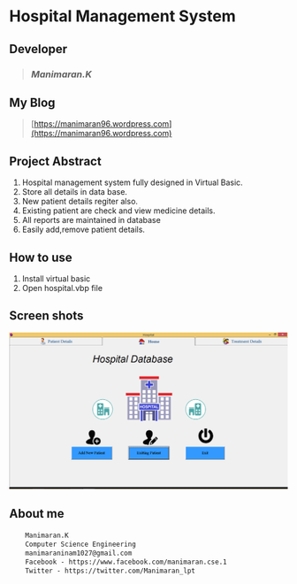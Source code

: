# Hospital Management System

## Developer
>### *Manimaran.K*

## My Blog
>[https://manimaran96.wordpress.com](https://manimaran96.wordpress.com) 


## Project Abstract

1. Hospital management system fully designed in Virtual Basic.
2. Store all details in data base.
3. New patient details regiter also.
4. Existing patient are check and view medicine details.
5. All reports are maintained in database
6. Easily add,remove patient details.

## How to use
1. Install virtual basic
2. Open hospital.vbp file

## Screen shots

![](1_home.PNG?raw=true)

## **About me**
        Manimaran.K
        Computer Science Engineering
        manimaraninam1027@gmail.com
        Facebook - https://www.facebook.com/manimaran.cse.1
        Twitter - https://twitter.com/Manimaran_lpt
